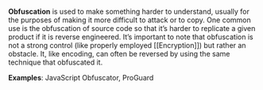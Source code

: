 **Obfuscation** is used to make something harder to understand, usually for the purposes of making it more difficult to attack or to copy. One common use is the obfuscation of source code so that it’s harder to replicate a given product if it is reverse engineered. It’s important to note that obfuscation is not a strong control (like properly employed [[Encryption]]) but rather an obstacle. It, like encoding, can often be reversed by using the same technique that obfuscated it.

**Examples**: JavaScript Obfuscator, ProGuard
